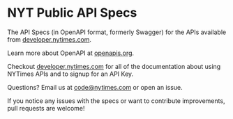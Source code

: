 # NYT Public API Specs
The API Specs (in OpenAPI format, formerly Swagger) for the APIs available from [developer.nytimes.com](http://developer.nytimes.com).

Learn more about OpenAPI at [openapis.org](https://openapis.org/).

Checkout [developer.nytimes.com](http://developer.nytimes.com) for all of the documentation about using NYTimes APIs and to signup for an API Key.

Questions? Email us at [code@nytimes.com](mailto:code@nytimes.com) or open an issue.

If you notice any issues with the specs or want to contribute improvements, pull requests are welcome!
